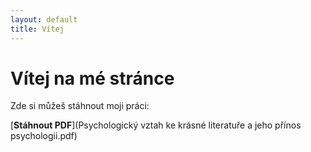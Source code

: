 ```yaml
---
layout: default
title: Vítej
---
```


# Vítej na mé stránce

Zde si můžeš stáhnout moji práci:

[**Stáhnout PDF**](Psychologický vztah ke krásné literatuře a jeho přínos psychologii.pdf)



